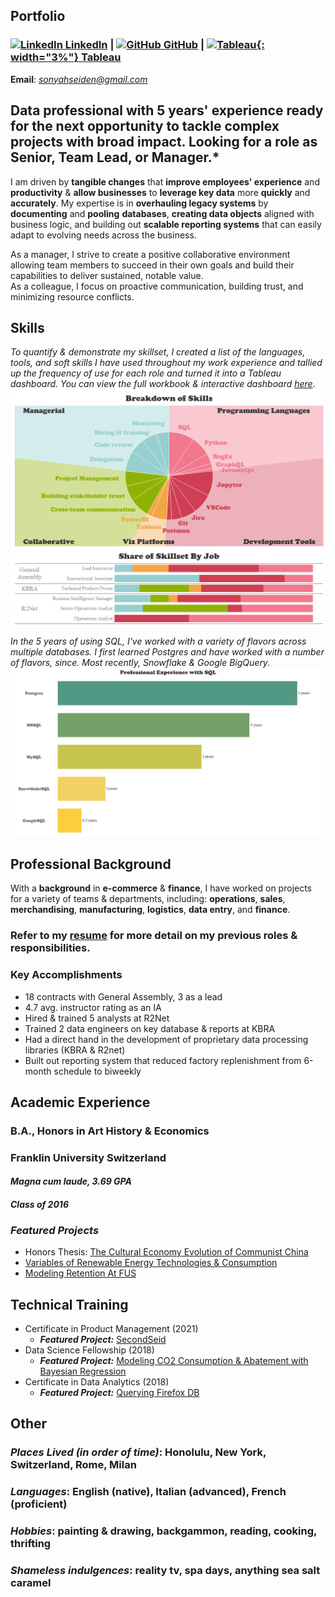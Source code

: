 ##  Portfolio

### [![LinkedIn](https://i.stack.imgur.com/gVE0j.png) LinkedIn](https://www.linkedin.com/in/sonyahseiden/) | [![GitHub](https://i.stack.imgur.com/tskMh.png) GitHub](https://github.com/sonyah-hawaii) | [![Tableau](https://logowik.com/content/uploads/images/tableau-software.jpg){: width="3%"} Tableau](https://public.tableau.com/app/profile/sonyah/vizzes)   
**Email**: *sonyahseiden@gmail.com*   

## Data professional with 5 years' experience ready for the next opportunity to tackle complex projects with broad impact. Looking for a role as Senior, Team Lead, or Manager.*

I am driven by **tangible changes** that **improve employees' experience** and **productivity** & **allow businesses** to **leverage key data** more **quickly** and **accurately**. My expertise is in **overhauling legacy systems** by **documenting** and **pooling** **databases**, **creating data objects** aligned with business logic, and building out **scalable reporting systems** that can easily adapt to evolving needs across the business.   
   
As a manager, I strive to create a positive collaborative environment allowing team members to succeed in their own goals and build their capabilities to deliver sustained, notable value.   
As a colleague, I focus on proactive communication, building trust, and minimizing resource conflicts.   
    
## **Skills**
*To quantify & demonstrate my skillset, I created a list of the languages, tools, and soft skills I have used throughout my work experience and tallied up the frequency of use for each role and turned it into a Tableau dashboard. You can view the full workbook & interactive dashboard [here](https://public.tableau.com/views/SkillsDashboard_17017951188280/Dashboard1?:language=en-US&publish=yes&:display_count=n&:origin=viz_share_link).*   
![Skills](/assets/skills_dash.png)   
    
*In the 5 years of using SQL, I've worked with a variety of flavors across multiple databases. I first learned Postgres and have worked with a number of flavors, since. Most recently, Snowflake & Google BigQuery.*   
![SQL](/assets/sql.png)
   
## **Professional Background**  
With a **background** in **e-commerce** & **finance**, I have worked on projects for a variety of teams & departments, including: **operations**, **sales**, **merchandising**, **manufacturing**, **logistics**, **data entry**, and **finance**.   

### Refer to my [resume](./assets/Sonyah%20G%20Seiden%20-%20Resume.pdf) for more detail on my previous roles & responsibilities.

### **Key Accomplishments**
- 18 contracts with General Assembly, 3 as a lead
- 4.7 avg. instructor rating as an IA
- Hired & trained 5 analysts at R2Net
- Trained 2 data engineers on key database & reports at KBRA
- Had a direct hand in the development of proprietary data processing libraries (KBRA & R2net)
- Built out reporting system that reduced factory replenishment from 6-month schedule to biweekly

## **Academic Experience**
### B.A., Honors in Art History & Economics
### Franklin University Switzerland
#### *Magna cum laude, 3.69 GPA*
#### *Class of 2016*
### **_Featured Projects_**
- Honors Thesis: [The Cultural Economy Evolution of Communist China](https://www.dropbox.com/s/gsgqfrrfpdt7qh1/Senior%20Project.pdf?dl=0)
- [Variables of Renewable Energy Technologies & Consumption](https://drive.google.com/file/d/0Bzl5OOP0E_4ld2dhYmhoTzVnYUE/view?resourcekey=0-owW0jMXz2Rw2ryLsqcmWJg)
- [Modeling Retention At FUS](https://www.slideshare.net/SonyahSeiden/retention-at-fus-63031477)

## **Technical Training**
- Certificate in Product Management (2021)
  - **_Featured Project:_** [SecondSeid](https://docs.google.com/presentation/d/1QKnIY2CV-IryE60fJK4vqi5bh5KWzC5ZHBQ_wkm0OpU/edit?usp=sharing)
- Data Science Fellowship (2018)
  - **_Featured Project:_** [Modeling CO2 Consumption & Abatement with Bayesian Regression](https://github.com/sonyah-hawaii/Capstone)
- Certificate in Data Analytics (2018)
  - **_Featured Project:_** [Querying Firefox DB](https://github.com/sonyah-hawaii/SQL_Queries)

## **Other**
### *Places Lived (in order of time)*: Honolulu, New York, Switzerland, Rome, Milan
### *Languages*: English (native), Italian (advanced), French (proficient)
### *Hobbies*: painting & drawing, backgammon, reading, cooking, thrifting
### *Shameless indulgences*: reality tv, spa days, anything sea salt caramel